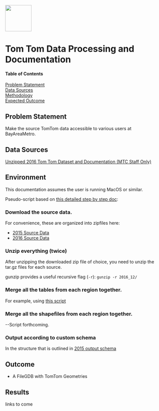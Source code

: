 <a href="url"><img src="http://gis.mtc.ca.gov/mtcimages/mtcgisLogo.png" align="top" height="84" width="84" ></a>  

# Tom Tom Data Processing and Documentation  
  
#### Table of Contents  
[Problem Statement](#problem-statement)   
[Data Sources](#data-sources)  
[Methodology](#methodology)   
[Expected Outcome](#outcome)  

## Problem Statement  

Make the source TomTom data accessible to various users at BayAreaMetro.  

## Data Sources

[Unzipped 2016 Tom Tom Dataset and Documentation (MTC Staff Only)](https://mtcdrive.app.box.com/folder/35509938044)  

## Environment

This documentation assumes the user is running MacOS or similar. 

Pseudo-script based on [this detailed step by step doc](https://github.com/BayAreaMetro/MTCDataModel/blob/master/TomTom%20Base%20Map/pdfs/Procedures%20for%20Processing%20New%20TomTom%20Basemap%20Data.pdf):

### Download the source data. 

For convenience, these are organized into zipfiles here:

- [2015 Source Data](https://mtcdrive.box.com/s/w5c4ofvh09uam2sornp2rc8nzo2r2i58)   
- [2016 Source Data](https://mtcdrive.box.com/s/b22pidd6h00zsbbkmadrkwsvmfea6uoq)    

### Unzip everything (twice)

After unzipping the downloaded zip file of choice, you need to unzip the tar.gz files for each source.

gunzip provides a useful recursive flag (`-r`): `gunzip -r 2016_12/`  

### Merge all the tables from each region together.   

For example, using [this script](MTCDataModel/blob/master/TomTom%20Base%20Map/etl/R/merge_tables.R) 

### Merge all the shapefiles from each region together.      

--Script forthcoming. 

### Output according to custom schema   

In the structure that is outlined in [2015 output schema](MTCDataModel/blob/master/TomTom%20Base%20Map/etl/metadata/2015_output_schema.json)  

## Outcome

- A FileGDB with TomTom Geometries

## Results  

links to come   
